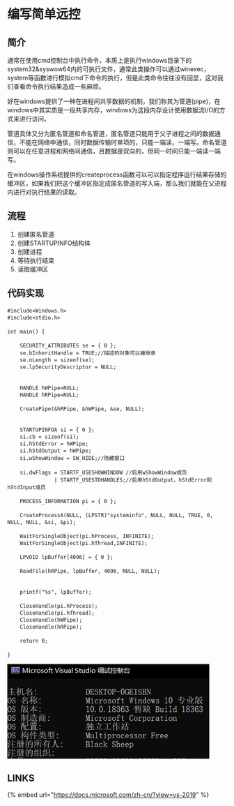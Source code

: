# 编写简单远控

## 简介

通常在使用cmd控制台中执行命令，本质上是执行windows目录下的system32&syswow64内的可执行文件，通常此类操作可以通过winexec，system等函数进行模拟cmd下命令的执行，但是此类命令往往没有回显，这对我们查看命令执行结果造成一些麻烦。

好在windows提供了一种在进程间共享数据的机制，我们称其为管道\(pipe\)，在windows中其实质是一段共享内存，windows为这段内存设计使用数据流I/O的方式来进行访问。

管道具体又分为匿名管道和命名管道，匿名管道只能用于父子进程之间的数据通信，不能在网络中通信，同时数据传输时单项的，只能一端读，一端写。命名管道则可以在任意进程和网络间通信，且数据是双向的，但同一时间只能一端读一端写。

在windows操作系统提供的createprocess函数可以可以指定程序运行结果存储的缓冲区，如果我们把这个缓冲区指定成匿名管道的写入端，那么我们就能在父进程内进行对执行结果的读取。

## 流程

1. 创建匿名管道
2. 创建STARTUPINFO结构体
3. 创建进程
4. 等待执行结束
5. 读取缓冲区

## 代码实现

```text
#include<Windows.h>
#include<stdio.h>

int main() {

	SECURITY_ATTRIBUTES se = { 0 };
	se.bInheritHandle = TRUE;//描述的对象可以被继承
	se.nLength = sizeof(se);
	se.lpSecurityDescriptor = NULL;


	HANDLE hWPipe=NULL;
	HANDLE hRPipe=NULL;

	CreatePipe(&hRPipe, &hWPipe, &se, NULL);


	STARTUPINFOA si = { 0 };
	si.cb = sizeof(si);
	si.hStdError = hWPipe;
	si.hStdOutput = hWPipe;
	si.wShowWindow = SW_HIDE;//隐藏窗口

	si.dwFlags = STARTF_USESHOWWINDOW //启用wShowWindow成员
			   | STARTF_USESTDHANDLES;//启用hStdOutput，hStdError和hStdInput成员

	PROCESS_INFORMATION pi = { 0 };

	CreateProcessA(NULL, (LPSTR)"systeminfo", NULL, NULL, TRUE, 0, NULL, NULL, &si, &pi);
	
	WaitForSingleObject(pi.hProcess, INFINITE);
	WaitForSingleObject(pi.hThread,INFINITE);

	LPVOID lpBuffer[4096] = { 0 };

	ReadFile(hRPipe, lpBuffer, 4096, NULL, NULL);


	printf("%s", lpBuffer);

	CloseHandle(pi.hProcess);
	CloseHandle(pi.hThread);
	CloseHandle(hWPipe);
	CloseHandle(hRPipe);

	return 0;

}
```

![](../.gitbook/assets/image%20%2870%29.png)

## LINKS

{% embed url="https://docs.microsoft.com/zh-cn/?view=vs-2019" %}



